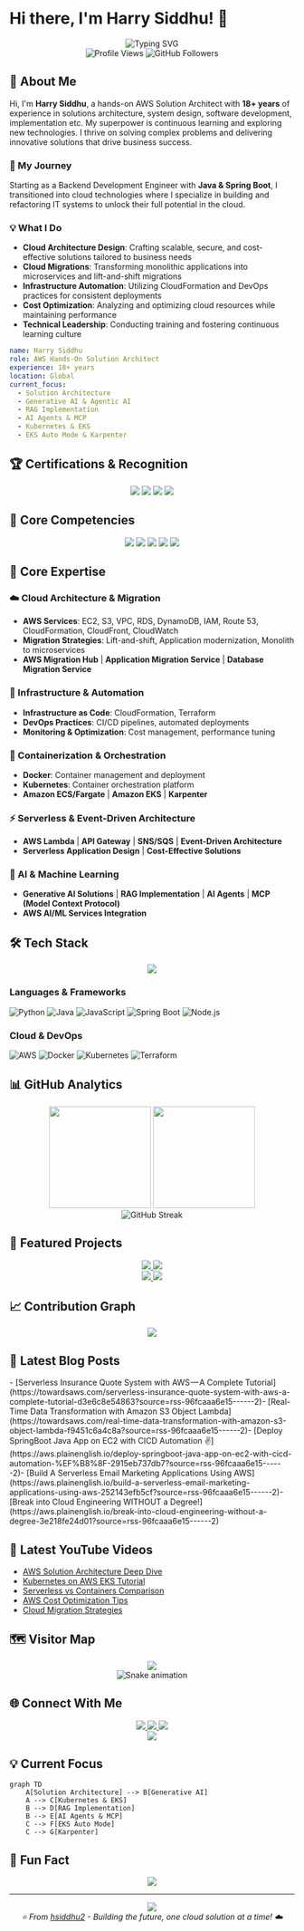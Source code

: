 # Hi there, I'm Harry Siddhu! 👋

<div align="center">
  <img src="https://readme-typing-svg.herokuapp.com?font=Fira+Code&size=30&duration=3000&pause=1000&color=FF6B35&center=true&vCenter=true&width=600&lines=AWS+Hands-On+Solution+Architect;AWS+Community+Builder;3X+AWS+Certified;Cloud+Migration+Expert;Serverless+%26+Container+Specialist" alt="Typing SVG" />
</div>

<div align="center">
  <img src="https://komarev.com/ghpvc/?username=hsiddhu2&label=Profile%20views&color=0e75b6&style=flat" alt="Profile Views" />
  <img src="https://img.shields.io/github/followers/hsiddhu2?label=Followers&style=social" alt="GitHub Followers" />
</div>

## 🚀 About Me

Hi, I'm **Harry Siddhu**, a hands-on AWS Solution Architect with **18+ years** of experience in solutions architecture, system design, software development, implementation etc. My superpower is continuous learning and exploring new technologies. I thrive on solving complex problems and delivering innovative solutions that drive business success.

### 🎯 My Journey
Starting as a Backend Development Engineer with **Java & Spring Boot**, I transitioned into cloud technologies where I specialize in building and refactoring IT systems to unlock their full potential in the cloud.

### 💡 What I Do
- **Cloud Architecture Design**: Crafting scalable, secure, and cost-effective solutions tailored to business needs
- **Cloud Migrations**: Transforming monolithic applications into microservices and lift-and-shift migrations
- **Infrastructure Automation**: Utilizing CloudFormation and DevOps practices for consistent deployments
- **Cost Optimization**: Analyzing and optimizing cloud resources while maintaining performance
- **Technical Leadership**: Conducting training and fostering continuous learning culture

```yaml
name: Harry Siddhu
role: AWS Hands-On Solution Architect
experience: 18+ years
location: Global
current_focus: 
  - Solution Architecture
  - Generative AI & Agentic AI
  - RAG Implementation
  - AI Agents & MCP
  - Kubernetes & EKS
  - EKS Auto Mode & Karpenter
```

## 🏆 Certifications & Recognition

<div align="center">
  <img src="https://img.shields.io/badge/AWS-Solutions%20Architect-FF9900?style=for-the-badge&logo=amazon-aws&logoColor=white" />
  <img src="https://img.shields.io/badge/AWS-Developer-FF9900?style=for-the-badge&logo=amazon-aws&logoColor=white" />
  <img src="https://img.shields.io/badge/AWS-SysOps%20Administrator-FF9900?style=for-the-badge&logo=amazon-aws&logoColor=white" />
  <img src="https://img.shields.io/badge/AWS-Community%20Builder-FF6B35?style=for-the-badge&logo=amazon-aws&logoColor=white" />
</div>

## 🎯 Core Competencies

<div align="center">
  <img src="https://img.shields.io/badge/Cloud%20Architecture-2E8B57?style=for-the-badge&logo=amazonaws&logoColor=white" />
  <img src="https://img.shields.io/badge/Security-DC143C?style=for-the-badge&logo=shield&logoColor=white" />
  <img src="https://img.shields.io/badge/Cost%20Optimization-4169E1?style=for-the-badge&logo=calculator&logoColor=white" />
  <img src="https://img.shields.io/badge/Scalability-FF8C00?style=for-the-badge&logo=trending-up&logoColor=white" />
  <img src="https://img.shields.io/badge/Migration-8A2BE2?style=for-the-badge&logo=arrow-right&logoColor=white" />
</div>

## 💼 Core Expertise

### ☁️ Cloud Architecture & Migration
- **AWS Services**: EC2, S3, VPC, RDS, DynamoDB, IAM, Route 53, CloudFormation, CloudFront, CloudWatch
- **Migration Strategies**: Lift-and-shift, Application modernization, Monolith to microservices
- **AWS Migration Hub** | **Application Migration Service** | **Database Migration Service**

### 🔧 Infrastructure & Automation
- **Infrastructure as Code**: CloudFormation, Terraform
- **DevOps Practices**: CI/CD pipelines, automated deployments
- **Monitoring & Optimization**: Cost management, performance tuning

### 🐳 Containerization & Orchestration
- **Docker**: Container management and deployment
- **Kubernetes**: Container orchestration platform
- **Amazon ECS/Fargate** | **Amazon EKS** | **Karpenter**

### ⚡ Serverless & Event-Driven Architecture
- **AWS Lambda** | **API Gateway** | **SNS/SQS** | **Event-Driven Architecture**
- **Serverless Application Design** | **Cost-Effective Solutions**

### 🤖 AI & Machine Learning
- **Generative AI Solutions** | **RAG Implementation** | **AI Agents** | **MCP (Model Context Protocol)**
- **AWS AI/ML Services Integration**

## 🛠️ Tech Stack

<div align="center">
  <img src="https://skillicons.dev/icons?i=aws,docker,kubernetes,python,java,spring,nodejs,react,terraform,git&theme=dark" />
</div>

### Languages & Frameworks
![Python](https://img.shields.io/badge/Python-3776AB?style=flat&logo=python&logoColor=white)
![Java](https://img.shields.io/badge/Java-ED8B00?style=flat&logo=java&logoColor=white)
![JavaScript](https://img.shields.io/badge/JavaScript-F7DF1E?style=flat&logo=javascript&logoColor=black)
![Spring Boot](https://img.shields.io/badge/Spring_Boot-6DB33F?style=flat&logo=spring-boot&logoColor=white)
![Node.js](https://img.shields.io/badge/Node.js-43853D?style=flat&logo=node.js&logoColor=white)

### Cloud & DevOps
![AWS](https://img.shields.io/badge/AWS-232F3E?style=flat&logo=amazon-aws&logoColor=white)
![Docker](https://img.shields.io/badge/Docker-2496ED?style=flat&logo=docker&logoColor=white)
![Kubernetes](https://img.shields.io/badge/Kubernetes-326CE5?style=flat&logo=kubernetes&logoColor=white)
![Terraform](https://img.shields.io/badge/Terraform-623CE4?style=flat&logo=terraform&logoColor=white)

## 📊 GitHub Analytics

<div align="center">
  <img height="180em" src="https://github-readme-stats.vercel.app/api?username=hsiddhu2&show_icons=true&theme=tokyonight&include_all_commits=true&count_private=true"/>
  <img height="180em" src="https://github-readme-stats.vercel.app/api/top-langs/?username=hsiddhu2&layout=compact&langs_count=8&theme=tokyonight"/>
</div>

<div align="center">
  <img src="https://github-readme-streak-stats.herokuapp.com/?user=hsiddhu2&theme=tokyonight" alt="GitHub Streak" />
</div>

## 🎯 Featured Projects

<div align="center">
  <a href="https://github.com/hsiddhu2/ECS-Fargate-App-Deployment">
    <img src="https://github-readme-stats.vercel.app/api/pin/?username=hsiddhu2&repo=ECS-Fargate-App-Deployment&theme=tokyonight" />
  </a>
  <a href="https://github.com/hsiddhu2/Serverless-Email-Marketing-Application">
    <img src="https://github-readme-stats.vercel.app/api/pin/?username=hsiddhu2&repo=Serverless-Email-Marketing-Application&theme=tokyonight" />
  </a>
</div>

<div align="center">
  <a href="https://github.com/hsiddhu2/Serverless-Insurance-Quote-System">
    <img src="https://github-readme-stats.vercel.app/api/pin/?username=hsiddhu2&repo=Serverless-Insurance-Quote-System&theme=tokyonight" />
  </a>
  <a href="https://github.com/hsiddhu2/s3-object-lambda">
    <img src="https://github-readme-stats.vercel.app/api/pin/?username=hsiddhu2&repo=s3-object-lambda&theme=tokyonight" />
  </a>
</div>

## 📈 Contribution Graph

<div align="center">
  <img src="https://github-readme-activity-graph.vercel.app/graph?username=hsiddhu2&theme=tokyo-night&hide_border=true" />
</div>

## 📝 Latest Blog Posts

<!-- BLOG-POST-LIST:START -->- [Serverless Insurance Quote System with AWS — A Complete Tutorial](https://towardsaws.com/serverless-insurance-quote-system-with-aws-a-complete-tutorial-d3e6c8e54863?source=rss-96fcaaa6e15------2)- [Real-Time Data Transformation with Amazon S3 Object Lambda](https://towardsaws.com/real-time-data-transformation-with-amazon-s3-object-lambda-f9451c6a4c8a?source=rss-96fcaaa6e15------2)- [Deploy SpringBoot Java App on EC2 with CICD Automation ✌️](https://aws.plainenglish.io/deploy-springboot-java-app-on-ec2-with-cicd-automation-%EF%B8%8F-2915eb737db7?source=rss-96fcaaa6e15------2)- [Build A Serverless Email Marketing Applications Using AWS](https://aws.plainenglish.io/build-a-serverless-email-marketing-applications-using-aws-252143efb5cf?source=rss-96fcaaa6e15------2)- [Break into Cloud Engineering WITHOUT a Degree!](https://aws.plainenglish.io/break-into-cloud-engineering-without-a-degree-3e218fe24d01?source=rss-96fcaaa6e15------2)<!-- BLOG-POST-LIST:END -->

## 🎥 Latest YouTube Videos

<!-- YOUTUBE:START -->
- [AWS Solution Architecture Deep Dive](https://www.youtube.com/@CloudWithHarry)
- [Kubernetes on AWS EKS Tutorial](https://www.youtube.com/@CloudWithHarry)
- [Serverless vs Containers Comparison](https://www.youtube.com/@CloudWithHarry)
- [AWS Cost Optimization Tips](https://www.youtube.com/@CloudWithHarry)
- [Cloud Migration Strategies](https://www.youtube.com/@CloudWithHarry)
<!-- YOUTUBE:END -->

## 🗺️ Visitor Map

<div align="center">
  <img src="https://visitcount.itsvg.in/api?id=hsiddhu2&label=Profile%20Views&color=12&icon=0&pretty=true" />
</div>

<div align="center">
  <img src="https://github.com/hsiddhu2/hsiddhu2/blob/output/github-contribution-grid-snake.svg" alt="Snake animation" />
</div>

## 🌐 Connect With Me

<div align="center">
  <a href="https://www.linkedin.com/in/harpreetsiddhu/">
    <img src="https://img.shields.io/badge/LinkedIn-0077B5?style=for-the-badge&logo=linkedin&logoColor=white" />
  </a>
  <a href="http://medium.com/@harrysiddhu">
    <img src="https://img.shields.io/badge/Medium-12100E?style=for-the-badge&logo=medium&logoColor=white" />
  </a>
  <a href="https://www.youtube.com/@CloudWithHarry">
    <img src="https://img.shields.io/badge/YouTube-FF0000?style=for-the-badge&logo=youtube&logoColor=white" />
  </a>
</div>

<div align="center">
  <img src="https://github-profile-summary-cards.vercel.app/api/cards/profile-details?username=hsiddhu2&theme=tokyonight" />
</div>

## 💡 Current Focus

```mermaid
graph TD
    A[Solution Architecture] --> B[Generative AI]
    A --> C[Kubernetes & EKS]
    B --> D[RAG Implementation]
    B --> E[AI Agents & MCP]
    C --> F[EKS Auto Mode]
    C --> G[Karpenter]
```

## 🎨 Fun Fact

<div align="center">
  <img src="https://quotes-github-readme.vercel.app/api?type=horizontal&theme=tokyonight" />
</div>

---

<div align="center">
  <img src="https://capsule-render.vercel.app/api?type=waving&color=gradient&height=100&section=footer" />
</div>

<div align="center">
  <i>⭐️ From <a href="https://github.com/hsiddhu2">hsiddhu2</a> - Building the future, one cloud solution at a time! ☁️</i>
</div>